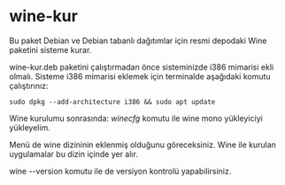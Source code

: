 # wine-kur

Bu paket Debian ve Debian tabanlı dağıtımlar için resmi depodaki Wine paketini sisteme kurar. 

wine-kur.deb paketini çalıştırmadan önce sisteminizde i386 mimarisi ekli olmalı.
Sisteme i386 mimarisi eklemek için terminalde aşağıdaki komutu çalıştırınız:

```
sudo dpkg --add-architecture i386 && sudo apt update
```

Wine kurulumu sonrasında: 
*winecfg* komutu ile wine mono yükleyiciyi yükleyelim.

Menü de wine dizininin eklenmiş olduğunu göreceksiniz. Wine ile kurulan uygulamalar bu dizin içinde yer alır. 

wine --version komutu ile de versiyon kontrolü yapabilirsiniz.

